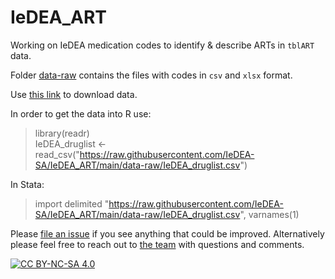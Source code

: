 # IeDEA_ART

Working on IeDEA medication codes to identify & describe ARTs in `tblART` data.  

Folder [data-raw](https://github.com/IeDEA-SA/IeDEA_ART/tree/main/data-raw) contains the files with codes in `csv` and `xlsx` format.  

Use [this link](https://github.com/IeDEA-SA/IeDEA_ART/raw/main/data-raw/IeDEA_druglist.xlsx) to download data.  

In order to get the data into R use: 

> library(readr)  
> IeDEA_druglist <- read_csv("https://raw.githubusercontent.com/IeDEA-SA/IeDEA_ART/main/data-raw/IeDEA_druglist.csv")

In Stata:

> import delimited "https://raw.githubusercontent.com/IeDEA-SA/IeDEA_ART/main/data-raw/IeDEA_druglist.csv", varnames(1) 

Please [file an issue](https://github.com/IeDEA-SA/IeDEA_ART/issues/new/choose) if you see anything that could be improved. Alternatively please feel free to reach out to [the team](https://github.com/orgs/IeDEA-SA/people) with questions and comments.  

[![CC BY-NC-SA 4.0][cc-by-nc-sa-image]][cc-by-nc-sa]

[cc-by-nc-sa]: http://creativecommons.org/licenses/by-nc-sa/4.0/
[cc-by-nc-sa-image]: https://licensebuttons.net/l/by-nc-sa/4.0/88x31.png